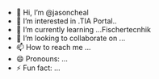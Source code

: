 - 👋 Hi, I’m @jasoncheal
- 👀 I’m interested in .TIA Portal..
- 🌱 I’m currently learning ...Fischertecnhik
- 💞️ I’m looking to collaborate on ...
- 📫 How to reach me ...
- 😄 Pronouns: ...
- ⚡ Fun fact: ...

<!---
jasoncheal/jasoncheal is a ✨ special ✨ repository because its `README.md` (this file) appears on your GitHub profile.
You can click the Preview link to take a look at your changes.
--->

